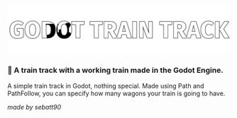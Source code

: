 ![ godot-train-track ](./logo.png "Godot Train Track") 
### **🚂 A train track with a working train made in the Godot Engine.**
A simple train track in Godot, nothing special.
Made using Path and PathFollow, you can specify how many wagons your train is going to have.

*made by sebatt90*
